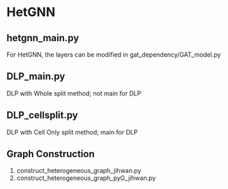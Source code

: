 # HetGNN

## hetgnn_main.py

For HetGNN, the layers can be modified in gat_dependency/GAT_model.py

## DLP_main.py

DLP with Whole split method; not main for DLP

## DLP_cellsplit.py

DLP with Cell Only split method; main for DLP

## Graph Construction

1. construct_heterogeneous_graph_jihwan.py
2. construct_heterogeneous_graph_pyG_jihwan.py
